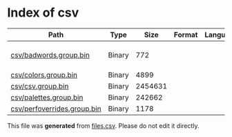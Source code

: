 # Index of csv

| Path | Type | Size | Format | Language | DiE Info | Notes | Hash |
| --- | --- | --- | --- | --- | --- | --- | --- |
| [csv/badwords.group.bin](./csv/badwords.group.bin) | Binary | 772 |  |  | Archive: Raw Deflate stream[@24h] |  | 4ad8d3cd7aa86ec3bff60c7109937af7e3865f3802995e6847ae62101b61a5dd |
| [csv/colors.group.bin](./csv/colors.group.bin) | Binary | 4899 |  |  |  |  | 0b91df29a96d8982a56ca353f4e510f213bf3d4eac52d63d92149d1f190f2273 |
| [csv/csv.group.bin](./csv/csv.group.bin) | Binary | 2454631 |  |  |  |  | c62f00bd6554a522e4934f66970420281e326e93cc7d68e68ac0b64675c8b989 |
| [csv/palettes.group.bin](./csv/palettes.group.bin) | Binary | 242662 |  |  |  |  | 59a3c07aa4f646505ff1f33002978b6a0bb425cfed6bcfc9e176b2195b041698 |
| [csv/perfoverrides.group.bin](./csv/perfoverrides.group.bin) | Binary | 1178 |  |  |  |  | 3785158ade1d4a0abb6af2734ed77bf66206e963ed8deb1860f5e0115834abbb |


This file was **generated** from [files.csv](../../../../../../../../../files.csv). Please do not edit it directly.
